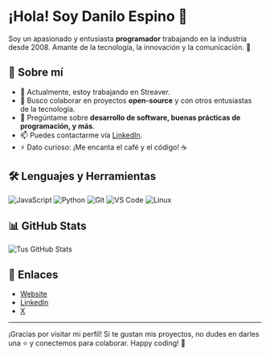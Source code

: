 # ¡Hola! Soy Danilo Espino 👋

Soy un apasionado y entusiasta **programador** trabajando en la industria desde 2008. Amante de la tecnología, la innovación y la comunicación. 🌟

## 🚀 Sobre mí

- 🔭 Actualmente, estoy trabajando en Streaver.
- 👯 Busco colaborar en proyectos **open-source** y con otros entusiastas de la tecnología.
- 💬 Pregúntame sobre **desarrollo de software, buenas prácticas de programación, y más**.
- 📫 Puedes contactarme vía [LinkedIn](https://linkedin.com/in/tu-perfil).
- ⚡ Dato curioso: ¡Me encanta el café y el código! ☕

## 🛠️ Lenguajes y Herramientas

![JavaScript](https://img.shields.io/badge/-JavaScript-F7DF1E?logo=javascript&logoColor=black&style=flat-square)
![Python](https://img.shields.io/badge/-Python-3776AB?logo=python&logoColor=white&style=flat-square)
![Git](https://img.shields.io/badge/-Git-F05032?logo=git&logoColor=white&style=flat-square)
![VS Code](https://img.shields.io/badge/-VS_Code-007ACC?logo=visual-studio-code&logoColor=white&style=flat-square)
![Linux](https://img.shields.io/badge/-Linux-FCC624?logo=linux&logoColor=black&style=flat-square)

## 📊 GitHub Stats

![Tus GitHub Stats](https://github-readme-stats.vercel.app/api?username=tu-usuario&show_icons=true&theme=radical)

## 🔗 Enlaces

- [Website](https://www.despino.uy)
- [LinkedIn](https://linkedin.com/in/despinoUY)
- [X](https://x.com/despinoUY)

---

¡Gracias por visitar mi perfil! Si te gustan mis proyectos, no dudes en darles una ⭐ y conectemos para colaborar. Happy coding! 🚀

